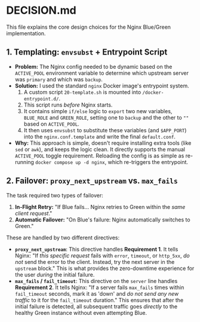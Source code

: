 # DECISION.md

This file explains the core design choices for the Nginx Blue/Green implementation.

## 1. Templating: `envsubst` + Entrypoint Script

* **Problem:** The Nginx config needed to be dynamic based on the `ACTIVE_POOL` environment variable to determine which upstream server was `primary` and which was `backup`.
* **Solution:** I used the standard `nginx` Docker image's entrypoint system.
    1.  A custom script `20-template.sh` is mounted into `/docker-entrypoint.d/`.
    2.  This script runs *before* Nginx starts.
    3.  It contains simple `if/else` logic to `export` two new variables, `BLUE_ROLE` and `GREEN_ROLE`, setting one to `backup` and the other to `""` based on `ACTIVE_POOL`.
    4.  It then uses `envsubst` to substitute these variables (and `$APP_PORT`) into the `nginx.conf.template` and write the final `default.conf`.
* **Why:** This approach is simple, doesn't require installing extra tools (like `sed` or `awk`), and keeps the logic clean. It directly supports the manual `ACTIVE_POOL` toggle requirement. Reloading the config is as simple as re-running `docker compose up -d nginx`, which re-triggers the entrypoint.

## 2. Failover: `proxy_next_upstream` vs. `max_fails`

The task required two types of failover:

1.  **In-Flight Retry:** "If Blue fails... Nginx retries to Green within the *same client request*."
2.  **Automatic Failover:** "On Blue's failure: Nginx automatically switches to Green."

These are handled by two different directives:

* **`proxy_next_upstream`**: This directive handles **Requirement 1**. It tells Nginx: "If *this specific request* fails with `error`, `timeout`, or `http_5xx`, *do not* send the error to the client. Instead, try the next server in the `upstream` block." This is what provides the zero-downtime experience for the user *during* the initial failure.
* **`max_fails` / `fail_timeout`**: This directive on the `server` line handles **Requirement 2**. It tells Nginx: "If a server fails `max_fails` times within `fail_timeout` seconds, mark it as 'down' and *do not send any new traffic* to it for the `fail_timeout` duration." This ensures that after the initial failure is detected, all subsequent traffic goes *directly* to the healthy Green instance without even attempting Blue.
